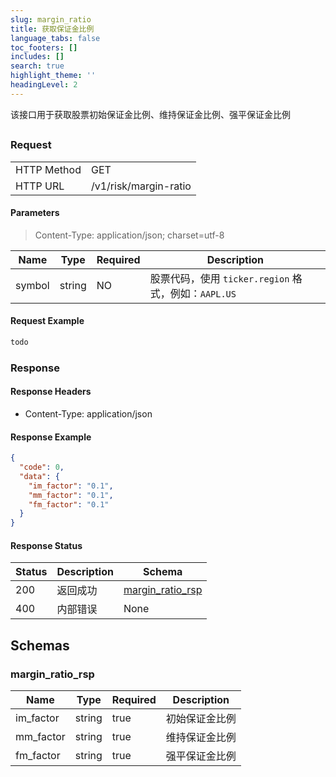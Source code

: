 ```yaml
---
slug: margin_ratio
title: 获取保证金比例
language_tabs: false
toc_footers: []
includes: []
search: true
highlight_theme: ''
headingLevel: 2
---
```


该接口用于获取股票初始保证金比例、维持保证金比例、强平保证金比例

##

### Request

<table className="http-basic">
<tbody>
<tr><td className="http-basic-key">HTTP Method</td><td>GET</td></tr>
<tr><td className="http-basic-key">HTTP URL</td><td>/v1/risk/margin-ratio
</td></tr>
</tbody>
</table>

#### Parameters

> Content-Type: application/json; charset=utf-8

| Name   | Type   | Required | Description                                          |
| ------ | ------ | -------- | ---------------------------------------------------- |
| symbol | string | NO       | 股票代码，使用 `ticker.region` 格式，例如：`AAPL.US` |

#### Request Example

```python
todo
```

### Response

#### Response Headers

- Content-Type: application/json

#### Response Example

```json
{
  "code": 0,
  "data": {
    "im_factor": "0.1",
    "mm_factor": "0.1",
    "fm_factor": "0.1"
  }
}
```

#### Response Status

| Status | Description | Schema                                |
| ------ | ----------- | ------------------------------------- |
| 200    | 返回成功    | [margin_ratio_rsp](#margin_ratio_rsp) |
| 400    | 内部错误    | None                                  |

<aside className="success">
</aside>

## Schemas

### margin_ratio_rsp

<a id="margin_ratio_rsp"></a>
<a id="margin_ratio_rsp"></a>

| Name      | Type   | Required | Description    |
| --------- | ------ | -------- | -------------- |
| im_factor | string | true     | 初始保证金比例 |
| mm_factor | string | true     | 维持保证金比例 |
| fm_factor | string | true     | 强平保证金比例 |
